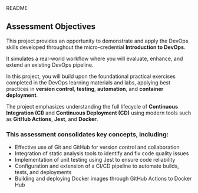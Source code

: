 
<div>README</div>
<section>
  <h2>Assessment Objectives</h2>

  <p>
    This project provides an opportunity to demonstrate and apply the DevOps skills developed throughout the
    micro-credential <strong>Introduction to DevOps</strong>.
  </p>

  <p>
    It simulates a real-world workflow where you will evaluate, enhance, and extend an existing DevOps pipeline.
  </p>

  <p>
    In this project, you will build upon the foundational practical exercises completed in the DevOps learning
    materials and labs, applying best practices in <strong>version control</strong>, <strong>testing</strong>,
    <strong>automation</strong>, and <strong>container deployment</strong>.
  </p>

  <p>
    The project emphasizes understanding the full lifecycle of <strong>Continuous Integration (CI)</strong> and
    <strong>Continuous Deployment (CD)</strong> using modern tools such as <strong>GitHub Actions</strong>,
    <strong>Jest</strong>, and <strong>Docker</strong>.
  </p>

  <h3>This assessment consolidates key concepts, including:</h3>
  <ul>
    <li>Effective use of Git and GitHub for version control and collaboration</li>
    <li>Integration of static analysis tools to identify and fix code quality issues</li>
    <li>Implementation of unit testing using Jest to ensure code reliability</li>
    <li>Configuration and extension of a CI/CD pipeline to automate builds, tests, and deployments</li>
    <li>Building and deploying Docker images through GitHub Actions to Docker Hub</li>
  </ul>
</section>


